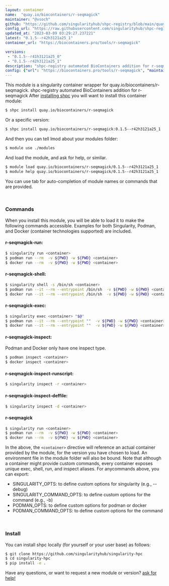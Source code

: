 ```yaml
---
layout: container
name:  "quay.io/biocontainers/r-seqmagick"
maintainer: "@vsoch"
github: "https://github.com/singularityhub/shpc-registry/blob/main/quay.io/biocontainers/r-seqmagick/container.yaml"
config_url: "https://raw.githubusercontent.com/singularityhub/shpc-registry/main/quay.io/biocontainers/r-seqmagick/container.yaml"
updated_at: "2023-03-09 03:29:27.237221"
latest: "0.1.5--r42h3121a25_1"
container_url: "https://biocontainers.pro/tools/r-seqmagick"

versions:
 - "0.1.5--r41h3121a25_0"
 - "0.1.5--r42h3121a25_1"
description: "shpc-registry automated BioContainers addition for r-seqmagick"
config: {"url": "https://biocontainers.pro/tools/r-seqmagick", "maintainer": "@vsoch", "description": "shpc-registry automated BioContainers addition for r-seqmagick", "latest": {"0.1.5--r42h3121a25_1": "sha256:bf796d4ffb9cad584b8f940f660d9b95fa792e0e8ffe34c758bf8b4733f040e0"}, "tags": {"0.1.5--r41h3121a25_0": "sha256:2e4cb2e0a3b297764d50646e15e35971330fb7b9a403e4c9b5854faa3a6aa1f7", "0.1.5--r42h3121a25_1": "sha256:bf796d4ffb9cad584b8f940f660d9b95fa792e0e8ffe34c758bf8b4733f040e0"}, "docker": "quay.io/biocontainers/r-seqmagick"}
---
```


This module is a singularity container wrapper for quay.io/biocontainers/r-seqmagick.
shpc-registry automated BioContainers addition for r-seqmagick
After [installing shpc](#install) you will want to install this container module:


```bash
$ shpc install quay.io/biocontainers/r-seqmagick
```

Or a specific version:

```bash
$ shpc install quay.io/biocontainers/r-seqmagick:0.1.5--r42h3121a25_1
```

And then you can tell lmod about your modules folder:

```bash
$ module use ./modules
```

And load the module, and ask for help, or similar.

```bash
$ module load quay.io/biocontainers/r-seqmagick/0.1.5--r42h3121a25_1
$ module help quay.io/biocontainers/r-seqmagick/0.1.5--r42h3121a25_1
```

You can use tab for auto-completion of module names or commands that are provided.

<br>

### Commands

When you install this module, you will be able to load it to make the following commands accessible.
Examples for both Singularity, Podman, and Docker (container technologies supported) are included.

#### r-seqmagick-run:

```bash
$ singularity run <container>
$ podman run --rm  -v ${PWD} -w ${PWD} <container>
$ docker run --rm  -v ${PWD} -w ${PWD} <container>
```

#### r-seqmagick-shell:

```bash
$ singularity shell -s /bin/sh <container>
$ podman run --it --rm --entrypoint /bin/sh  -v ${PWD} -w ${PWD} <container>
$ docker run --it --rm --entrypoint /bin/sh  -v ${PWD} -w ${PWD} <container>
```

#### r-seqmagick-exec:

```bash
$ singularity exec <container> "$@"
$ podman run --it --rm --entrypoint ""  -v ${PWD} -w ${PWD} <container> "$@"
$ docker run --it --rm --entrypoint ""  -v ${PWD} -w ${PWD} <container> "$@"
```

#### r-seqmagick-inspect:

Podman and Docker only have one inspect type.

```bash
$ podman inspect <container>
$ docker inspect <container>
```

#### r-seqmagick-inspect-runscript:

```bash
$ singularity inspect -r <container>
```

#### r-seqmagick-inspect-deffile:

```bash
$ singularity inspect -d <container>
```



#### r-seqmagick

```bash
$ singularity run <container>
$ podman run --rm  -v ${PWD} -w ${PWD} <container>
$ docker run --rm  -v ${PWD} -w ${PWD} <container>
```


In the above, the `<container>` directive will reference an actual container provided
by the module, for the version you have chosen to load. An environment file in the
module folder will also be bound. Note that although a container
might provide custom commands, every container exposes unique exec, shell, run, and
inspect aliases. For anycommands above, you can export:

 - SINGULARITY_OPTS: to define custom options for singularity (e.g., --debug)
 - SINGULARITY_COMMAND_OPTS: to define custom options for the command (e.g., -b)
 - PODMAN_OPTS: to define custom options for podman or docker
 - PODMAN_COMMAND_OPTS: to define custom options for the command

<br>

### Install

You can install shpc locally (for yourself or your user base) as follows:

```bash
$ git clone https://github.com/singularityhub/singularity-hpc
$ cd singularity-hpc
$ pip install -e .
```

Have any questions, or want to request a new module or version? [ask for help!](https://github.com/singularityhub/singularity-hpc/issues)